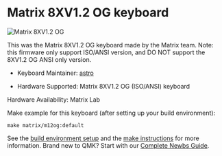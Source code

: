 # Matrix 8XV1.2 OG keyboard

![Matrix 8XV1.2 OG](https://raw.githubusercontent.com/yulei/qmk_webusb_tool/master/public/m12og.jpg)

This was the Matrix 8XV1.2 OG keyboard made by the Matrix team. Note: this firmware only support ISO/ANSI version,
and DO NOT support the 8XV1.2 OG ANSI only version.

* Keyboard Maintainer: [astro](https://github.com/yulei)

* Hardware Supported: Matrix 8XV1.2 OG (ISO/ANSI) keyboard

Hardware Availability: Matrix Lab    

Make example for this keyboard (after setting up your build environment):

    make matrix/m12og:default

See the [build environment setup](https://docs.qmk.fm/#/getting_started_build_tools) and the [make instructions](https://docs.qmk.fm/#/getting_started_make_guide) for more information. Brand new to QMK? Start with our [Complete Newbs Guide](https://docs.qmk.fm/#/newbs).
